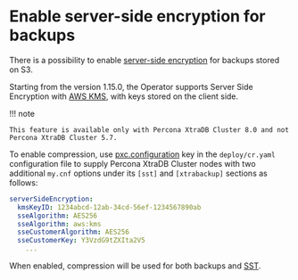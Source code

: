 # Enable server-side encryption for backups

There is a possibility to enable [server-side encryption]([https://en.wikipedia.org/wiki/LZ4_(compression_algorithm)](https://docs.percona.com/percona-backup-mongodb/details/storage-configuration.html#server-side-encryption))
for backups stored on S3.

Starting from the version 1.15.0, the Operator supports Server Side Encryption with [AWS KMS](https://aws.amazon.com/kms/), with keys stored on the client side.



!!! note

    This feature is available only with Percona XtraDB Cluster 8.0 and not
    Percona XtraDB Cluster 5.7.

To enable compression, use [pxc.configuration](operator.md#pxc-configuration)
key in the `deploy/cr.yaml` configuration file to supply Percona XtraDB Cluster
nodes with two additional `my.cnf` options under its `[sst]` and `[xtrabackup]`
sections as follows:

```yaml
serverSideEncryption:
  kmsKeyID: 1234abcd-12ab-34cd-56ef-1234567890ab
  sseAlgorithm: AES256
  sseAlgorithm: aws:kms
  sseCustomerAlgorithm: AES256
  sseCustomerKey: Y3VzdG9tZXIta2V5
    ...
```

When enabled, compression will be used for both backups and [SST](https://www.percona.com/doc/percona-xtradb-cluster/8.0/manual/state_snapshot_transfer.html).

